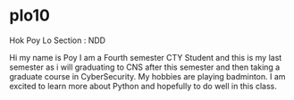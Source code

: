 # plo10

Hok Poy Lo 
Section : NDD

Hi my name is Poy I am a Fourth semester CTY Student and this is my last semester as i will graduating to CNS after this semester and then taking a graduate course in CyberSecurity. My hobbies are playing badminton. I am excited to learn more about Python and hopefully to do well in this class. 
